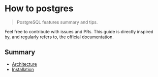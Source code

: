 # How to postgres

> PostgreSQL features summary and tips.

Feel free to contribute with issues and PRs.
This guide is directly inspired by, and regularly refers to,
the official documentation.

## Summary

- [Architecture](./architecture.md)
- [Installation]()
